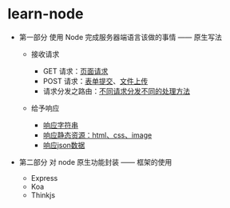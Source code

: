 # learn-node

- 第一部分 使用 Node 完成服务器端语言该做的事情 —— 原生写法

  - 接收请求
  
    - GET 请求：[页面请求](https://github.com/dkvirus/learn-node/tree/master/learn-http)
    - POST 请求：[表单提交](https://github.com/dkvirus/learn-node/tree/master/learn-form)、[文件上传](https://github.com/dkvirus/learn-node/tree/master/learn-upload)
    - 请求分发之路由：[不同请求分发不同的处理方法](https://github.com/dkvirus/learn-node/tree/master/learn-router)
  
  - 给予响应
    
    - [响应字符串](https://github.com/dkvirus/learn-node/tree/master/learn-http)
    - [响应静态资源：html、css、image](https://github.com/dkvirus/learn-node/tree/master/learn-router)
    - [响应json数据](https://github.com/dkvirus/learn-node/tree/master/learn-http)
    
- 第二部分 对 node 原生功能封装 —— 框架的使用

  - Express
  - Koa
  - Thinkjs



